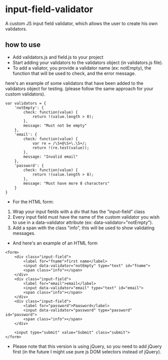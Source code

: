 # input-field-validator

A custom JS input field validator, which allows the user to create his own validators.

## how to use

* Add validators.js and field.js to your project
* Start adding your validators to the validators object (in validators.js file).
* To add a valiator, you provide a validator name (ex: notEmpty), the function that will be used to check, and the error message.

here's an example of some validators that have been added to the validators object for testing.
(please follow the same approach for your custom validators).
```
var validators = {
    'notEmpty': {
        check: function(value) {
            return !(value.length > 0);
        },
        message: "Must not be empty"
    },
    'email': {
        check: function(value) {
            var re = /\S+@\S+\.\S+/;
            return !(re.test(value));
        },
        message: "Invalid email"
    },
    'password': {
        check: function(value) {
            return !(value.length > 8);
        },
        message: "Must have more 8 characters"
    }
}
```

* For the HTML form:
1) Wrap your input fields with a div that has the "input-field" class
2) Every input field must have the name of the custom validator you wish to use in 
a data-validator attribute (ex: data-validator="notEmpty").
3) Add a span with the class "info", this will be used to show validating messages.
* And here's an example of an HTML form

```
<form>
    <div class="input-field">
        <label for="fname">first name</label>
        <input data-validator="notEmpty" type="text" id="fname">
        <span class="info"></span>
    </div>
    <div class="input-field">
        <label for="email">email</label>
        <input data-validator="email" type="text" id="email">
        <span class="info"></span>
    </div>
    <div class="input-field">
        <label for="password">Paasword</label>
        <input data-validator="password" type="password" id="password">
        <span class="info"></span>
    </div>

    <input type="submit" value="Submit" class="submit">
</form>
```

* Please note that this version is using jQuery, so you need to add jQuery first
(in the future I might use pure js DOM selectors instead of jQuery).
